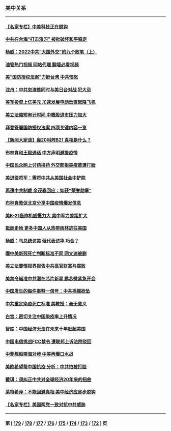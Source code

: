 ### 美中关系
---
#### [【名家专栏】中美科技正在脱钩](../../pages/nf1412576/n13891658.md?12261245) 
#### [中共在台海“打击演习” 被批破坏和平稳定](../../pages/nf1412576/n13891734.md?12261245) 
#### [杨威：2022中共“大国外交”的九个败笔（上）](../../pages/nf1412576/n13891424.md?12261245) 
#### [油管热门视频 网站代理 翻墙必看视频](http://138.2.39.72:81/youtube.html?epic-marker?12261245)
#### [美“国防授权法案”力挺台湾 中共恼怒](../../pages/nf1412576/n13891151.md?12261245) 
#### [沈舟：中共忽演练同时与美日台对战 犯大忌](../../pages/nf1412576/n13890857.md?12261245) 
#### [美军投资上亿美元 加速发展电动垂直起降飞机](../../pages/nf1412576/n13890955.md?12261245) 
#### [美立法缩短审计时间 中概股退市压力加大](../../pages/nf1412576/n13890825.md?12261245) 
#### [拜登签署国防授权法案 四项关键内容一览](../../pages/nf1412576/n13890669.md?12261245) 
#### [【新闻大家谈】轰20叫阵B21 真相是什么？](../../pages/nf1412576/n13890509.md?12261245) 
#### [布林肯和王毅通话 中方声明避提疫情](../../pages/nf1412576/n13890572.md?12261245) 
#### [中国民众网上讨药换药 外交部拒美疫苗遭打脸](../../pages/nf1412576/n13890551.md?12261245) 
#### [美退役将军：需将中共从美国社会中铲除](../../pages/nf1412576/n13890377.md?12261245) 
#### [再遭中共制裁 余茂春回应：如获“荣誉勋章”](../../pages/nf1412576/n13890124.md?12261245) 
#### [布林肯敦促北京分享中国疫情爆发信息](../../pages/nf1412576/n13889975.md?12261245) 
#### [美B-21轰炸机威慑力大 美中军力差距扩大](../../pages/nf1412576/n13888690.md?12261245) 
#### [铤而走险 更多中国人从热带雨林逃往美国](../../pages/nf1412576/n13889947.md?12261245) 
#### [杨威：乌总统访美 俄代表访华 巧合？](../../pages/nf1412576/n13889440.md?12261245) 
#### [曝中美新冠死亡判断标准不同 网文速被删](../../pages/nf1412576/n13889389.md?12261245) 
#### [美立法要情报界报告中共高官财富与腐败](../../pages/nf1412576/n13889226.md?12261245) 
#### [美禁令瞄准中共潜在芯片新星 鹏芯微紧急开会](../../pages/nf1412576/n13889181.md?12261245) 
#### [中国发生的每件事释一信号：中共摇摇欲坠](../../pages/nf1412576/n13888494.md?12261245) 
#### [中共重定染疫死亡标准 美教授：毫无意义](../../pages/nf1412576/n13888721.md?12261245) 
#### [白宫：密切关注中国染疫率上升情况](../../pages/nf1412576/n13888511.md?12261245) 
#### [智库：中国经济无法在未来十年赶超美国](../../pages/nf1412576/n13888561.md?12261245) 
#### [中国电信挑战FCC禁令 遭联邦上诉法院驳回](../../pages/nf1412576/n13888488.md?12261245) 
#### [中菲舰船南海对峙 中美再爆口水战](../../pages/nf1412576/n13888425.md?12261245) 
#### [美欧希望帮中国抗疫 分析：中共怕被打脸](../../pages/nf1412576/n13888404.md?12261245) 
#### [戴琪：须纠正中共对全球经济20年来的扭曲](../../pages/nf1412576/n13888095.md?12261245) 
#### [莱特希泽：不能回避真相 美中经济应逐步脱钩](../../pages/nf1412576/n13887856.md?12261245) 
#### [【名家专栏】美国两党一致对抗中共威胁](../../pages/nf1412576/n13887692.md?12261245) 

---
#### 第 [ [179](./179.md?12261245) / [178](./178.md?12261245) / [177](./177.md?12261245) / [176](./176.md?12261245) / [175](./175.md?12261245) / [174](./174.md?12261245) / [173](./173.md?12261245) / [172](./172.md?12261245) ] 页

